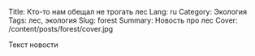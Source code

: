 Title: Кто-то нам обещал не трогать лес
Lang: ru
Category: Экология
Tags: лес, экология
Slug: forest
Summary: Новость про лес
Cover: /content/posts/forest/cover.jpg

Текст новости
